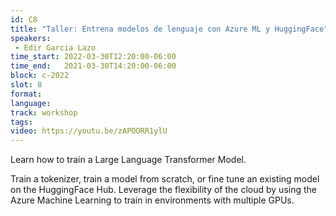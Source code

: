 ```yaml
---
id: C8
title: "Taller: Entrena modelos de lenguaje con Azure ML y HuggingFace"
speakers:
 - Edir Garcia Lazo
time_start: 2022-03-30T12:20:00-06:00
time_end:   2021-03-30T14:20:00-06:00
block: c-2022
slot: 8
format: 
language: 
track: workshop
tags:
video: https://youtu.be/zAPOORR1ylU
---
```


Learn how to train a Large Language Transformer Model.

Train a tokenizer, train a model from scratch, or fine tune an existing model on the HuggingFace Hub.  Leverage the flexibility of the cloud by using the Azure Machine Learning to train in environments with multiple GPUs.

